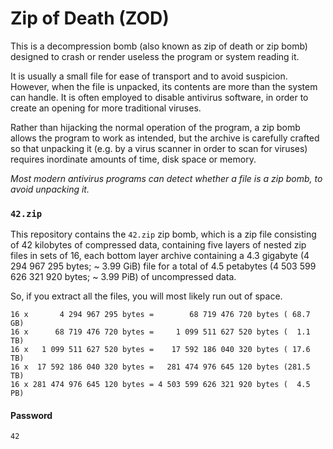 # Zip of Death (ZOD)
This is a decompression bomb (also known as zip of death or zip bomb) designed to crash or render useless the program or system reading it.

It is usually a small file for ease of transport and to avoid suspicion.
However, when the file is unpacked, its contents are more than the system can
handle. It is often employed to disable antivirus software, in order to create
an opening for more traditional viruses.

Rather than hijacking the normal operation of the program, a zip bomb allows the
program to work as intended, but the archive is carefully crafted so that
unpacking it (e.g. by a virus scanner in order to scan for viruses) requires
inordinate amounts of time, disk space or memory.

*Most modern antivirus programs can detect whether a file is a zip bomb, to
avoid unpacking it.*

### `42.zip`
This repository contains the `42.zip` zip bomb, which is a zip file consisting
of 42 kilobytes of compressed data, containing five layers of nested zip files
in sets of 16, each bottom layer archive containing a 4.3 gigabyte
(4 294 967 295 bytes; ~ 3.99 GiB) file for a total of 4.5 petabytes
(4 503 599 626 321 920 bytes; ~ 3.99 PiB) of uncompressed data.

So, if you extract all the files, you will most likely run out of space.

```
16 x       4 294 967 295 bytes =        68 719 476 720 bytes ( 68.7 GB)
16 x      68 719 476 720 bytes =     1 099 511 627 520 bytes (  1.1 TB)
16 x   1 099 511 627 520 bytes =    17 592 186 040 320 bytes ( 17.6 TB)
16 x  17 592 186 040 320 bytes =   281 474 976 645 120 bytes (281.5 TB)
16 x 281 474 976 645 120 bytes = 4 503 599 626 321 920 bytes (  4.5 PB)
```

#### Password
`42`
